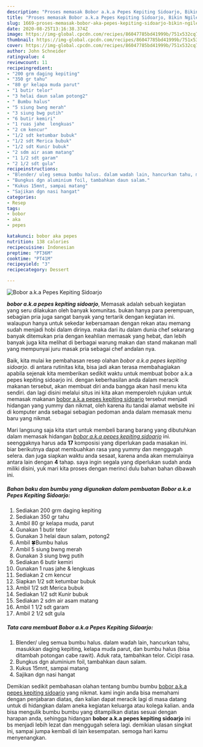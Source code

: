 ```yaml
---
description: "Proses memasak Bobor a.k.a Pepes Kepiting Sidoarjo, Bikin Ngiler"
title: "Proses memasak Bobor a.k.a Pepes Kepiting Sidoarjo, Bikin Ngiler"
slug: 1669-proses-memasak-bobor-aka-pepes-kepiting-sidoarjo-bikin-ngiler
date: 2020-08-25T13:16:38.374Z
image: https://img-global.cpcdn.com/recipes/86047785bd41999b/751x532cq70/bobor-aka-pepes-kepiting-sidoarjo-foto-resep-utama.jpg
thumbnail: https://img-global.cpcdn.com/recipes/86047785bd41999b/751x532cq70/bobor-aka-pepes-kepiting-sidoarjo-foto-resep-utama.jpg
cover: https://img-global.cpcdn.com/recipes/86047785bd41999b/751x532cq70/bobor-aka-pepes-kepiting-sidoarjo-foto-resep-utama.jpg
author: John Schneider
ratingvalue: 4
reviewcount: 11
recipeingredient:
- "200 grm daging kepiting"
- "350 gr tahu"
- "80 gr kelapa muda parut"
- "1 butir telor"
- "3 helai daun salam potong2"
- " Bumbu halus"
- "5 siung bwng merah"
- "3 siung bwg putih"
- "6 butir kemiri"
- "1 ruas jahe  lengkuas"
- "2 cm kencur"
- "1/2 sdt ketumbar bubuk"
- "1/2 sdt Merica bubuk"
- "1/2 sdt Kunir bubuk"
- "2 sdm air asam matang"
- "1 1/2 sdt garam"
- "2 1/2 sdt gula"
recipeinstructions:
- "Blender/ uleg semua bumbu halus. dalam wadah lain, hancurkan tahu, masukkan daging kepiting, kelapa muda parut, dan bumbu halus (bisa ditambah potongan cabe rawit). Aduk rata, tambahkan telor. Cicipi rasa."
- "Bungkus dgn aluminium foil, tambahkan daun salam."
- "Kukus 15mnt, sampai matang"
- "Sajikan dgn nasi hangat"
categories:
- Resep
tags:
- bobor
- aka
- pepes

katakunci: bobor aka pepes 
nutrition: 138 calories
recipecuisine: Indonesian
preptime: "PT36M"
cooktime: "PT41M"
recipeyield: "3"
recipecategory: Dessert

---
```



![Bobor a.k.a Pepes Kepiting Sidoarjo](https://img-global.cpcdn.com/recipes/86047785bd41999b/751x532cq70/bobor-aka-pepes-kepiting-sidoarjo-foto-resep-utama.jpg)

<b><i>bobor a.k.a pepes kepiting sidoarjo</i></b>, Memasak adalah sebuah kegiatan yang seru dilakukan oleh banyak komunitas. bukan hanya para perempuan, sebagian pria juga sangat banyak yang tertarik dengan kegiatan ini. walaupun hanya untuk sekedar kebersamaan dengan rekan atau memang sudah menjadi hobi dalam dirinya. maka dari itu dalam dunia chef sekarang banyak ditemukan pria dengan keahlian memasak yang hebat, dan lebih banyak juga kita melihat di berbagai warung makan dan stand makanan mall yang mempunyai juru masak pria sebagai chef andalan nya.

Baik, kita mulai ke pembahasan resep olahan <i>bobor a.k.a pepes kepiting sidoarjo</i>. di antara rutinitas kita, bisa jadi akan terasa membahagiakan apabila sejenak kita memberikan sedikit waktu untuk membuat bobor a.k.a pepes kepiting sidoarjo ini. dengan keberhasilan anda dalam meracik makanan tersebut, akan membuat diri anda bangga akan hasil menu kita sendiri. dan lagi disini melalui situs ini kita akan memperoleh rujukan untuk memasak makanan <u>bobor a.k.a pepes kepiting sidoarjo</u> tersebut menjadi hidangan yang yummy dan nikmat, oleh karena itu tandai alamat website ini di komputer anda sebagai sebagian pedoman anda dalam memasak menu baru yang nikmat.




Mari langsung saja kita start untuk membeli barang barang yang dibutuhkan dalam memasak hidangan <u><i>bobor a.k.a pepes kepiting sidoarjo</i></u> ini. seenggaknya harus ada <b>17</b> komposisi yang diperlukan pada masakan ini. biar berikutnya dapat membuahkan rasa yang yummy dan menggugah selera. dan juga siapkan waktu anda sesaat, karena anda akan memulainya antara lain dengan <b>4</b> tahap. saya ingin segala yang diperlukan sudah anda miliki disini, yuk mari kita proses dengan merinci dulu bahan bahan dibawah ini.

<!--inarticleads1-->

##### Bahan baku dan bumbu yang digunakan dalam pembuatan Bobor a.k.a Pepes Kepiting Sidoarjo:

1. Sediakan 200 grm daging kepiting
1. Sediakan 350 gr tahu
1. Ambil 80 gr kelapa muda, parut
1. Gunakan 1 butir telor
1. Gunakan 3 helai daun salam, potong2
1. Ambil  🍀Bumbu halus
1. Ambil 5 siung bwng merah
1. Gunakan 3 siung bwg putih
1. Sediakan 6 butir kemiri
1. Gunakan 1 ruas jahe &amp; lengkuas
1. Sediakan 2 cm kencur
1. Siapkan 1/2 sdt ketumbar bubuk
1. Ambil 1/2 sdt Merica bubuk
1. Sediakan 1/2 sdt Kunir bubuk
1. Sediakan 2 sdm air asam matang
1. Ambil 1 1/2 sdt garam
1. Ambil 2 1/2 sdt gula




<!--inarticleads2-->

##### Tata cara membuat Bobor a.k.a Pepes Kepiting Sidoarjo:

1. Blender/ uleg semua bumbu halus. dalam wadah lain, hancurkan tahu, masukkan daging kepiting, kelapa muda parut, dan bumbu halus (bisa ditambah potongan cabe rawit). Aduk rata, tambahkan telor. Cicipi rasa.
1. Bungkus dgn aluminium foil, tambahkan daun salam.
1. Kukus 15mnt, sampai matang
1. Sajikan dgn nasi hangat




Demikian sedikit pembahasan olahan tentang bumbu bumbu <u>bobor a.k.a pepes kepiting sidoarjo</u> yang nikmat. kami ingin anda bisa memahami dengan penjabaran diatas, dan kalian dapat meracik lagi di masa datang untuk di hidangkan dalam aneka kegiatan keluarga atau kolega kalian. anda bisa mengulik bumbu bumbu yang ditampilkan diatas sesuai dengan harapan anda, sehingga hidangan <b>bobor a.k.a pepes kepiting sidoarjo</b> ini bs menjadi lebih lezat dan menggugah selera lagi. demikian ulasan singkat ini, sampai jumpa kembali di lain kesempatan. semoga hari kamu menyenangkan.

